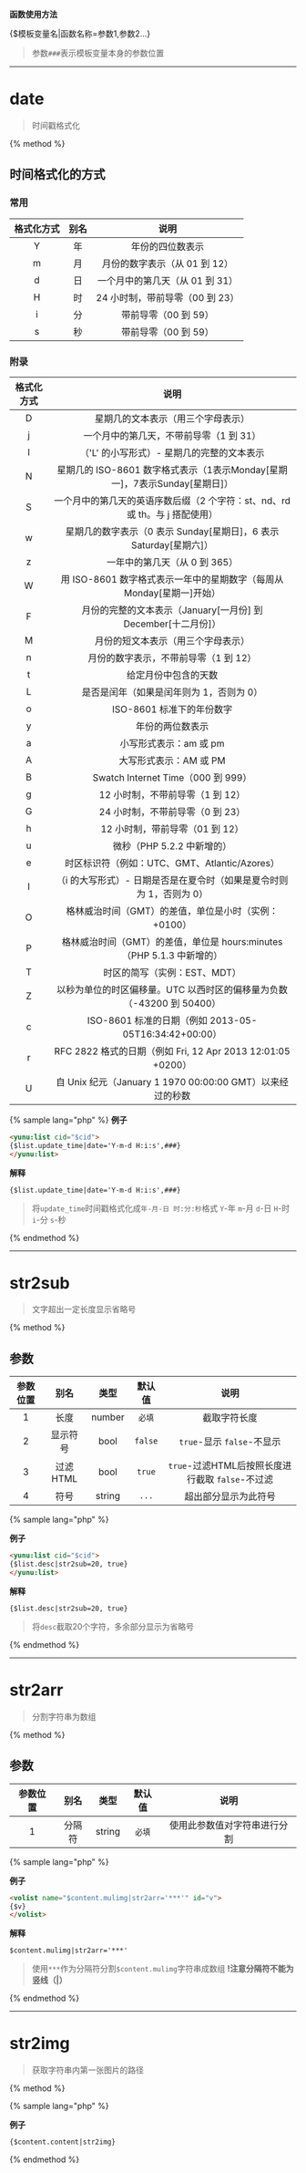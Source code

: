 **函数使用方法**

{$模板变量名|函数名称=参数1,参数2...}

> 参数`###`表示模板变量本身的参数位置

***

# date

> 时间戳格式化

{% method %}

## 时间格式化的方式

### 常用

|格式化方式|别名|说明|
|:--------:|:--:|:--:|
|Y|年|年份的四位数表示|
|m|月|月份的数字表示（从 01 到 12）|
|d|日|一个月中的第几天（从 01 到 31）|
|H|时|24 小时制，带前导零（00 到 23）|
|i|分|带前导零（00 到 59）|
|s|秒|带前导零（00 到 59）|

### 附录

|格式化方式|说明|
|:--------:|:--:|
|D|星期几的文本表示（用三个字母表示）|
|j|一个月中的第几天，不带前导零（1 到 31）|
|l|（'L' 的小写形式）- 星期几的完整的文本表示|
|N|星期几的 ISO-8601 数字格式表示（1表示Monday[星期一]，7表示Sunday[星期日]）|
|S|一个月中的第几天的英语序数后缀（2 个字符：st、nd、rd 或 th。与 j 搭配使用）|
|w|星期几的数字表示（0 表示 Sunday[星期日]，6 表示 Saturday[星期六]）|
|z|一年中的第几天（从 0 到 365）|
|W|用 ISO-8601 数字格式表示一年中的星期数字（每周从 Monday[星期一]开始）|
|F|月份的完整的文本表示（January[一月份] 到 December[十二月份]）|
|M|月份的短文本表示（用三个字母表示）|
|n|月份的数字表示，不带前导零（1 到 12）|
|t|给定月份中包含的天数|
|L|是否是闰年（如果是闰年则为 1，否则为 0）|
|o|ISO-8601 标准下的年份数字|
|y|年份的两位数表示|
|a|小写形式表示：am 或 pm|
|A|大写形式表示：AM 或 PM|
|B|Swatch Internet Time（000 到 999）|
|g|12 小时制，不带前导零（1 到 12）|
|G|24 小时制，不带前导零（0 到 23）|
|h|12 小时制，带前导零（01 到 12）|
|u|微秒（PHP 5.2.2 中新增的）|
|e|时区标识符（例如：UTC、GMT、Atlantic/Azores）|
|I|（i 的大写形式）- 日期是否是在夏令时（如果是夏令时则为 1，否则为 0）|
|O|格林威治时间（GMT）的差值，单位是小时（实例：+0100）|
|P|格林威治时间（GMT）的差值，单位是 hours:minutes（PHP 5.1.3 中新增的）|
|T|时区的简写（实例：EST、MDT）|
|Z|以秒为单位的时区偏移量。UTC 以西时区的偏移量为负数（-43200 到 50400）|
|c|ISO-8601 标准的日期（例如 2013-05-05T16:34:42+00:00）|
|r|RFC 2822 格式的日期（例如 Fri, 12 Apr 2013 12:01:05 +0200）|
|U|自 Unix 纪元（January 1 1970 00:00:00 GMT）以来经过的秒数|

{% sample lang="php" %}
**例子**

```html
<yunu:list cid="$cid">
{$list.update_time|date='Y-m-d H:i:s',###}
</yunu:list>
```

**解释**

```
{$list.update_time|date='Y-m-d H:i:s',###}
```

>将`update_time`时间戳格式化成`年-月-日 时:分:秒`格式
>`Y`-年 `m`-月 `d`-日 `H`-时 `i`-分 `s`-秒

{% endmethod %}

***

# str2sub

> 文字超出一定长度显示省略号

{% method %}

## 参数

|参数位置|别名|类型|默认值|说明|
|:------:|:--:|:--:|:----:|:--:|
|1|长度|number|`必填`|截取字符长度|
|2|显示符号|bool|`false`|`true`-显示 `false`-不显示|
|3|过滤HTML|bool|`true`|`true`-过滤HTML后按照长度进行截取 `false`-不过滤|
|4|符号|string|`...`|超出部分显示为此符号|

{% sample lang="php" %}

**例子**

```html
<yunu:list cid="$cid">
{$list.desc|str2sub=20, true}
</yunu:list>
```

**解释**

```
{$list.desc|str2sub=20, true}
```

>将`desc`截取20个字符，多余部分显示为省略号

{% endmethod %}

***

# str2arr

> 分割字符串为数组

{% method %}

## 参数

|参数位置|别名|类型|默认值|说明|
|:------:|:--:|:--:|:----:|:--:|
|1|分隔符|string|`必填`|使用此参数值对字符串进行分割|

{% sample lang="php" %}

**例子**

```html
<volist name="$content.mulimg|str2arr='***'" id="v">
{$v}
</volist>
```

**解释**

```
$content.mulimg|str2arr='***'
```

>使用`***`作为分隔符分割`$content.mulimg`字符串成数组
**!注意分隔符不能为竖线（|）**

{% endmethod %}

***

# str2img

> 获取字符串内第一张图片的路径

{% method %}

{% sample lang="php" %}

**例子**

```html
{$content.content|str2img}
```

{% endmethod %}